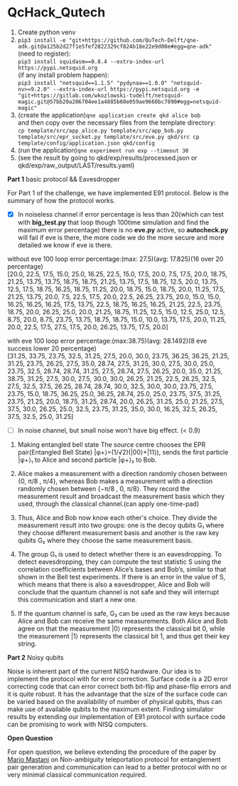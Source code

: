 # QcHack_Qutech
1) Create python venv
2) `pip3 install -e "git+https://github.com/QuTech-Delft/qne-adk.git@a125b2d27f1e5fef2822329cf824b18e22e9d00e#egg=qne-adk"`<br>
(need to register):   
`pip3 install squidasm==0.8.4 --extra-index-url https://pypi.netsquid.org`<br>
(if any install problem happen):   
`pip3 install "netsquid==1.1.5" "pydynaa==1.0.0" "netsquid-nv>=9.2.0" --extra-index-url https://pypi.netsquid.org -e "git+https://gitlab.com/wkozlowski-tudelft/netsquid-magic.git@57bb20a206704ee1a4885b60e059ae9660bc7890#egg=netsquid-magic"`
3) (create the application)`qne application create qkd alice bob`    
and then copy over the necessary files from the template directory:   
`cp template/src/app_alice.py template/src/app_bob.py template/src/epr_socket.py template/src/eve.py qkd/src
cp template/config/application.json qkd/config`
5) (run the application)`qne experiment run exp --timeout 30`
6) (see the result by going to qkd/exp/results/processed.json or qkd/exp/raw_output/LAST/results.yaml)

**Part 1** basic protocol && Eavesdropper

For Part 1 of the challenge, we have implemented E91 protocol. Below is the summary of how the protocol works. 
- [x] In noiseless channel if error percentage is less than 20(which can test with **big_test.py** that loop though 100time simulation and find the maximum error percentage) there is no **eve.py** active, so **autocheck.py** will fail if eve is there, the more code we do the more secure and more detailed we know if eve is there.
    
without eve 100 loop error percentage:(max: 27.5)(avg: 17.825)(16 over 20 percentage)   
[20.0, 22.5, 17.5, 15.0, 25.0, 16.25, 22.5, 15.0, 17.5, 20.0, 7.5, 17.5, 20.0, 18.75, 21.25, 13.75, 13.75, 18.75, 18.75, 21.25, 13.75, 17.5, 18.75, 12.5, 20.0, 13.75, 12.5, 17.5, 18.75, 16.25, 18.75, 11.25, 20.0, 18.75, 15.0, 18.75, 20.0, 11.25, 17.5, 21.25, 13.75, 20.0, 7.5, 22.5, 17.5, 20.0, 22.5, 26.25, 23.75, 20.0, 15.0, 15.0, 16.25, 16.25, 16.25, 17.5, 13.75, 22.5, 18.75, 16.25, 16.25, 21.25, 22.5, 23.75, 18.75, 20.0, 26.25, 25.0, 20.0, 21.25, 18.75, 11.25, 12.5, 15.0, 12.5, 25.0, 12.5, 8.75, 20.0, 8.75, 23.75, 13.75, 18.75, 18.75, 15.0, 10.0, 13.75, 17.5, 20.0, 11.25, 20.0, 22.5, 17.5, 27.5, 17.5, 20.0, 26.25, 13.75, 17.5, 20.0]  
   
with eve 100 loop error percentage:(max:38.75)(avg: 28.1492)(8 eve success lower 20 percentage)   
[31.25, 33.75, 23.75, 32.5, 31.25, 27.5, 20.0, 30.0, 23.75, 36.25, 36.25, 21.25, 31.25, 23.75, 26.25, 27.5, 35.0, 28.74, 27.5, 31.25, 30.0, 27.5, 30.0, 25.0, 23.75, 32.5, 28.74, 28.74, 31.25, 27.5, 28.74, 27.5, 26.25, 20.0, 35.0, 21.25, 38.75, 31.25, 27.5, 30.0, 27.5, 30.0, 30.0, 26.25, 21.25, 22.5, 26.25, 32.5, 27.5, 32.5, 37.5, 26.25, 28.74, 28.74, 30.0, 32.5, 30.0, 30.0, 23.75, 27.5, 23.75, 15.0, 18.75, 36.25, 25.0, 36.25, 28.74, 25.0, 25.0, 23.75, 37.5, 31.25, 23.75, 21.25, 20.0, 18.75, 31.25, 28.74, 20.0, 26.25, 31.25, 25.0, 21.25, 27.5, 37.5, 30.0, 26.25, 25.0, 32.5, 23.75, 31.25, 35.0, 30.0, 16.25, 32.5, 26.25, 37.5, 32.5, 25.0, 31.25]
- [ ] In noise channel, but small noise won't have big effect. (< 0.9)

1) Making entangled bell state
The source centre chooses the EPR pair(Entangled Bell State) |φ+⟩=(1/√2)(|00⟩+|11⟩), sends the first particle |φ+⟩₁ to Alice and second particle |φ+⟩₂ to Bob.

2) Alice makes a measurement with a direction randomly chosen between {0, π/8 , π/4}, whereas Bob makes a measurement with a direction randomly chosen between {−π/8 , 0, π/8}. They record the measurement result and broadcast the measurement basis which they used, through the classical channel.(can apply one-time-pad)

3) Thus, Alice and Bob now know each other's choice. They divide the measurement result into two groups: one is the decoy qubits G₁ where they choose different measurement basis and another is the raw key qubits G₂ where they choose the same measurement basis.

4) The group G₁ is used to detect whether there is an eavesdropping. To detect eavesdropping, they can compute the test statistic S using the correlation coefficients between Alice’s bases and Bob’s, similar to that shown in the Bell test experiments. If there is an error in the value of S, which means that there is also a eavesdropper, Alice and Bob will conclude that the quantum channel is not safe and they will interrupt this communication and start a new one.

5) If the quantum channel is safe, G₂ can be used as the raw keys because Alice and Bob can receive the same measurements. Both Alice and Bob agree on that the measurement |0⟩ represents the classical bit 0, while the measurement |1⟩ represents the classical bit 1, and thus get their key string.

**Part 2** Noisy qubits
 
Noise is inherent part of the current NISQ hardware. Our idea is to implement the protocol with for error correction. Surface code is a 2D error correcting code that can error correct both bit-flip and phase-flip errors and it is quite robust. It has the advantage that the size of the surface code can be varied based on the availability of number of physical qubits, thus can make use of available qubits to the maximum extent. Finding simulator results by extending our implementation of E91 protocol with surface code can be promising to work with NISQ computers.


**Open Question**

For open question, we believe extending the procedure of the paper by [Mario Mastani](https://www.researchgate.net/publication/337901106_Non-ambiguity_quantum_teleportation_protocol) on Non-ambiguity teleportation protocol for entanglement pair generation and communication can lead to a better protocol with no or very minimal classical communication required.
